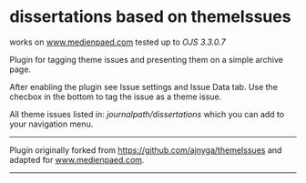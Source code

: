 # dissertations based on themeIssues

works on www.medienpaed.com
tested up to *OJS 3.3.0.7*

Plugin for tagging theme issues and presenting them on a simple archive page.

After enabling the plugin see Issue settings and Issue Data tab. Use the checbox in the bottom to tag the issue as a theme issue.

All theme issues listed in: *journalpath/dissertations* which you can add to your navigation menu.

***
Plugin originally forked from https://github.com/ajnyga/themeIssues and adapted for www.medienpaed.com.
***
